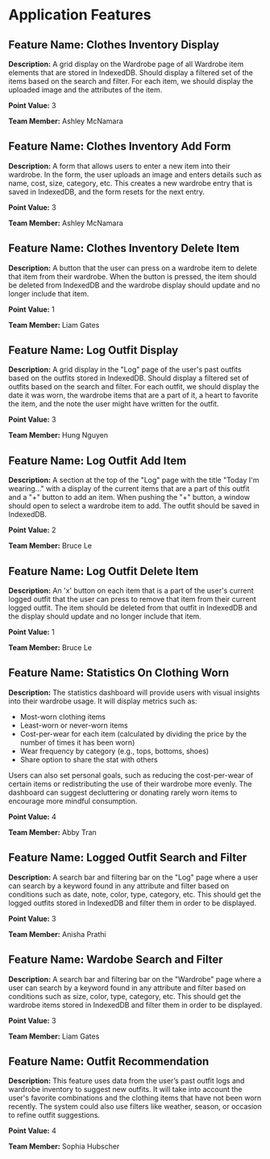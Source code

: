 # Application Features

## Feature Name: Clothes Inventory Display
**Description:** A grid display on the Wardrobe page of all Wardrobe item elements that are stored in IndexedDB. Should display a filtered set of the items based on the search and filter. For each item, we should display the uploaded image and the attributes of the item.

**Point Value:** 3

**Team Member:** Ashley McNamara

## Feature Name: Clothes Inventory Add Form
**Description:** A form that allows users to enter a new item into their wardrobe. In the form, the user uploads an image and enters details such as name, cost, size, category, etc. This creates a new wardrobe entry that is saved in IndexedDB, and the form resets for the next entry.

**Point Value:** 3

**Team Member:** Ashley McNamara

## Feature Name: Clothes Inventory Delete Item
**Description:** A button that the user can press on a wardrobe item to delete that item from their wardrobe. When the button is pressed, the item should be deleted from IndexedDB and the wardrobe display should update and no longer include that item.

**Point Value:** 1

**Team Member:** Liam Gates

## Feature Name: Log Outfit Display
**Description:** A grid display in the "Log" page of the user's past outfits based on the outfits stored in IndexedDB. Should display a filtered set of outfits based on the search and filter. For each outfit, we should display the date it was worn, the wardrobe items that are a part of it, a heart to favorite the item, and the note the user might have written for the outfit.

**Point Value:** 3

**Team Member:** Hung Nguyen

## Feature Name: Log Outfit Add Item
**Description:** A section at the top of the "Log" page with the title "Today I'm wearing..." with a display of the current items that are a part of this outfit and a "+" button to add an item. When pushing the "+" button, a window should open to select a wardrobe item to add. The outfit should be saved in IndexedDB.

**Point Value:** 2

**Team Member:** Bruce Le

## Feature Name: Log Outfit Delete Item
**Description:** An 'x' button on each item that is a part of the user's current logged outfit that the user can press to remove that item from their current logged outfit. The item should be deleted from that outfit in IndexedDB and the display should update and no longer include that item.

**Point Value:** 1

**Team Member:** Bruce Le

## Feature Name: Statistics On Clothing Worn
**Description:** The statistics dashboard will provide users with visual insights into their wardrobe usage. It will display metrics such as:
- Most-worn clothing items
- Least-worn or never-worn items
- Cost-per-wear for each item (calculated by dividing the price by the number of times it has been worn)
- Wear frequency by category (e.g., tops, bottoms, shoes)
- Share option to share the stat with others
  
Users can also set personal goals, such as reducing the cost-per-wear of certain items or redistributing the use of their wardrobe more evenly. The dashboard can suggest decluttering or donating rarely worn items to encourage more mindful consumption.

**Point Value:** 4

**Team Member:** Abby Tran

## Feature Name: Logged Outfit Search and Filter
**Description:** A search bar and filtering bar on the "Log" page where a user can search by a keyword found in any attribute and filter based on conditions such as date, note, color, type, category, etc. This should get the logged outfits stored in IndexedDB and filter them in order to be displayed.

**Point Value:** 3

**Team Member:** Anisha Prathi

## Feature Name: Wardobe Search and Filter
**Description:** A search bar and filtering bar on the "Wardrobe" page where a user can search by a keyword found in any attribute and filter based on conditions such as size, color, type, category, etc. This should get the wardrobe items stored in IndexedDB and filter them in order to be displayed.

**Point Value:** 3

**Team Member:** Liam Gates

## Feature Name: Outfit Recommendation
**Description:** This feature uses data from the user’s past outfit logs and wardrobe inventory to suggest new outfits. It will take into account the user's favorite combinations and the clothing items that have not been worn recently. The system could also use filters like weather, season, or occasion to refine outfit suggestions. 

**Point Value:** 4

**Team Member:** Sophia Hubscher
  
